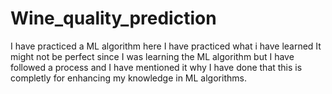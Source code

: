 # Wine_quality_prediction
I have practiced a ML algorithm here I have practiced what i have learned It might not be perfect since I was learning the ML algorithm but I have followed a process and I have mentioned it why I have done that this is completly for enhancing my knowledge in ML algorithms.
